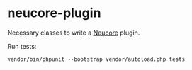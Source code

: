 # neucore-plugin

Necessary classes to write a [Neucore](https://github.com/tkhamez/neucore) plugin.

Run tests:
```shell
vendor/bin/phpunit --bootstrap vendor/autoload.php tests
```
